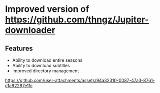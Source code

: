 # Improved version of https://github.com/thngz/Jupiter-downloader

## Features
 - Ability to download entire seasons
 - Ability to download subtitles
 - Improved directory management


https://github.com/user-attachments/assets/94a32310-0087-47a3-8761-c1a82287e1fc

